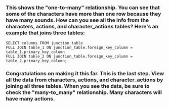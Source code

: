 ### This shows the "one-to-many" relationship. You can see that some of the characters have more than one row because they have many sounds. How can you see all the info from the characters, actions, and character_actions tables? Here's an example that joins three tables:

    SELECT columns FROM junction_table
    FULL JOIN table_1 ON junction_table.foreign_key_column = table_1.primary_key_column
    FULL JOIN table_2 ON junction_table.foreign_key_column = table_2.primary_key_column;

### Congratulations on making it this far. This is the last step. View all the data from characters, actions, and character_actions by joining all three tables. When you see the data, be sure to check the "many-to_many" relationship. Many characters will have many actions.
